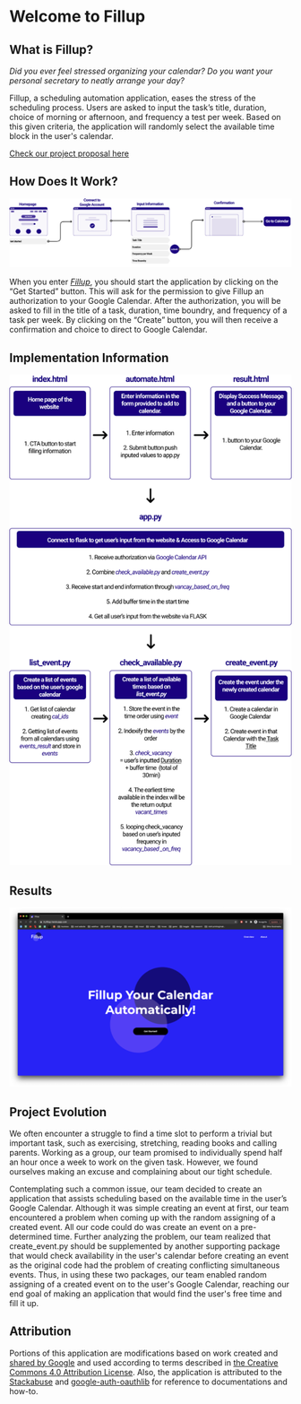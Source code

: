 # Welcome to Fillup

## What is Fillup?

*Did you ever feel stressed organizing your calendar? Do you want your personal secretary to neatly arrange your day?*

Fillup, a scheduling automation application, eases the stress of the scheduling process. Users are asked to input the task’s title, duration, choice of morning or afternoon, and frequency a test per week. Based on this given criteria, the application will randomly select the available time block in the user's calendar. 

[Check our project proposal here](proposal.md)

## How Does It Work?

<img src="static/images/user-flow.png" alt="image">

When you enter [*Fillup*](https://tryfillup.herokuapp.com/), you should start the application by clicking on the “Get Started” button. This will ask for the permission to give Fillup an authorization to your Google Calendar. After the authorization, you will be asked to fill in the title of a task, duration, time boundry, and frequency of a task per week. By clicking on the “Create” button, you will then receive a confirmation and choice to direct to Google Calendar. 


## Implementation Information 

<img src="static/images/app-arch.png" alt="image">

## Results 

[![Watch the video](static/images/fillup_howto_screenshot.png)](https://tryfillup.herokuapp.com/static/images/fillup_howto.mp4)

## Project Evolution

We often encounter a struggle to find a time slot to perform a trivial but important task, such as exercising, stretching, reading books and calling parents. Working as a group, our team promised to individually spend half an hour once a week to work on the given task. However, we found ourselves making an excuse and complaining about our tight schedule. 

Contemplating such a common issue, our team decided to create an application that assists scheduling based on the available time in the user’s Google Calendar. Although it was simple creating an event at first, our team encountered a problem when coming up with the random assigning of a created event. All our code could do was create an event on a pre-determined time. Further analyzing the problem, our team realized that create_event.py should be supplemented by another supporting package that would check availability in the user's calendar before creating an event as the original code had the problem of creating conflicting simultaneous events. Thus, in using these two packages, our team enabled random assigning of a created event on to the user's Google Calendar, reaching our end goal of making an application that would find the user's free time and fill it up. 


## Attribution

Portions of this application are modifications based on work created and [shared by Google](https://developers.google.com/terms/site-policies) and used according to terms described in [the Creative Commons 4.0 Attribution License](https://creativecommons.org/licenses/by/4.0/). Also, the application is attributed to the [Stackabuse](https://stackabuse.com/deploying-a-flask-application-to-heroku/) and [google-auth-oauthlib](https://google-auth-oauthlib.readthedocs.io/en/latest/) for reference to documentations and how-to.


